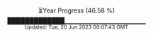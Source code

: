 <p align="center">
⏳Year Progress (46.58 %) <br>
█████████████▁▁▁▁▁▁▁▁▁▁▁▁▁▁▁▁▁ <br>
<sub>Updated: Tue, 20 Jun 2023 00:07:43 GMT</sub>
</p>

